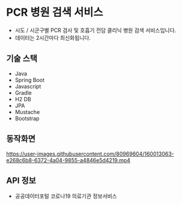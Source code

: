 <h1>PCR 병원 검색 서비스 </h1>
<ul>
  <li> 시도 / 시군구별 PCR 검사 및 호흡기 전담 클리닉 병원 검색 서비스입니다. </li>
  <li> 데이터는 2시간마다 최신화됩니다. </li>
</ul>

<h2>기술 스택</h2>
<ul>
  <li> Java </li>
  <li> Spring Boot </li>
  <li> Javascript </li>
  <li> Gradle </li>
  <li> H2 DB </li>
  <li> JPA </li>
  <li> Mustache </li>
  <li> Bootstrap </li>
</ul>

<h2>동작화면</h2>

https://user-images.githubusercontent.com/80969604/160013063-e268c6b8-6372-4a04-9855-a4846e5d4219.mp4

<h2>API 정보</h2>
<ul>
  <li>공공데이터포털 코로나19 의료기관 정보서비스 </li>
</ul>


